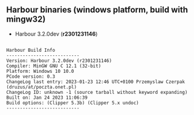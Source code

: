 ## Harbour binaries (windows platform, build with mingw32)
* Harbour 3.2.0dev (**r2301231146**)

```Copyright (c) 1999-2021, https://harbour.github.io/

Harbour Build Info
---------------------------
Version: Harbour 3.2.0dev (r2301231146)
Compiler: MinGW GNU C 12.1 (32-bit)
Platform: Windows 10 10.0
PCode version: 0.3
ChangeLog last entry: 2023-01-23 12:46 UTC+0100 Przemyslaw Czerpak (druzus/at/poczta.onet.pl)
ChangeLog ID: unknown -1 (source tarball without keyword expanding)
Built on: Jan 24 2023 11:06:39
Build options: (Clipper 5.3b) (Clipper 5.x undoc)
---------------------------
```
